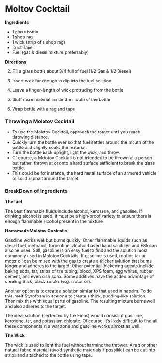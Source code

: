 # Moltov Cocktail

**Ingredients**

* 1 glass bottle
* 1 shop rag
* 1 wick (strip of a shop rag)
* Duct Tape
* Fuel (gas & diesel mixture preferrably)

**Directions**

2. Fill a glass bottle about 3/4 full of fuel (1/2 Gas & 1/2 Diesel)

2. Insert wick far enough to dip into the fuel solution

3. Leave a finger-length of wick protruding from the bottle

4. Stuff more material inside the mouth of the bottle

5. Wrap bottle with a rag and tape


### Throwing a Molotov Cocktail

* To use the Molotov Cocktail, approach the target until you reach throwing distance. 
* Quickly turn the bottle over so that fuel settles around the mouth of the bottle and slightly soaks the material. 
* Turn the bottle back upright, light the wick, and throw.
* Of course, a Molotov Cocktail is not intended to be thrown at a person but rather, thrown at or onto a hard surface sufficient to break the glass bottle. 
* This could be for instance, the hard metal surface of an armored vehicle or solid asphalt around the target.


### BreakDown of Ingredients

**The fuel**

The best flammable fluids include alcohol, kerosene, and gasoline. If drinking alcohol is used, it must be a high-proof variety to ensure there is enough flammable alcohol present in the mixture.


**Homemade Molotov Cocktails**

Gasoline works well but burns quickly. Other flammable liquids such as diesel fuel, methanol, turpentine, alcohol-based hand sanitizer, and E85 can also be used. Still, gasoline is an easy fuel to find and the solution most commonly used in Molotov Cocktails. If gasoline is used, roofing tar or motor oil can be mixed with the gas to create a thicker solution that burns longer and adheres to the target. Other potential thickening agents include baking soda, tar, strips of tire tubing, blood, XPS foam, egg whites, rubber cement, and even dish soap. Some additives have the added advantage of creating thick, black smoke (e.g. motor oil).

Another option is to create a solution similar to that used in napalm. To do this, melt Styrofoam in acetone to create a thick, pudding-like solution. Then mix this with equal parts of gasoline. The resulting mixture burns well and also adheres to the target.

The ideal solution (perfected by the Finns) would consist of gasoline, kerosene, tar, and potassium chlorate. Of course, it’s likely difficult to find all these components in a war zone and gasoline works almost as well.


**The Wick**

The wick is used to light the fuel without harming the thrower. A rag or other natural fabric material (avoid synthetic materials if possible) can be cut into strips and attached to the bottle using tape.